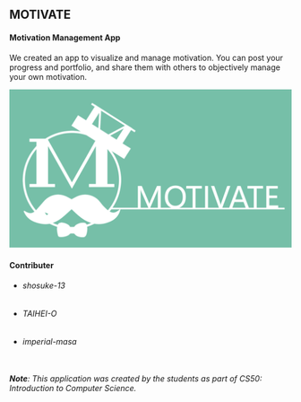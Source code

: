 ## MOTIVATE

#### Motivation Management App

We created an app to visualize and manage motivation. You can post your progress and portfolio, and share them with others to objectively manage your own motivation.<br>

![front cover](https://github.com/shosuke-13/MOTIVATE/blob/master/static/images/front_cover.png)

#### Contributer
- ###### shosuke-13
- ###### TAIHEI-O
- ###### imperial-masa

<br>*__Note__:
This application was created by the students as part of CS50: Introduction to Computer Science.*
